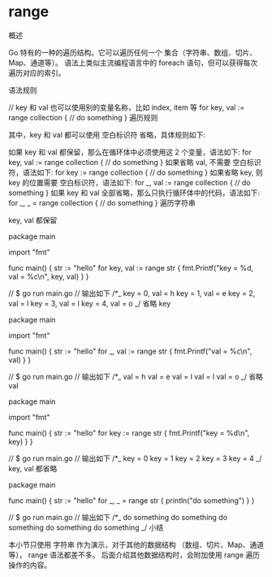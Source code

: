 # range

概述

Go 特有的一种的遍历结构。它可以遍历任何一个 集合（字符串、数组、切片、Map、通道等）。
语法上类似主流编程语言中的 foreach 语句，但可以获得每次遍历对应的索引。

语法规则

// key 和 val 也可以使用别的变量名称，比如 index, item 等
for key, val := range collection {
// do something
}
遍历规则

其中，key 和 val 都可以使用 空白标识符 省略，具体规则如下:

如果 key 和 val 都保留，那么在循环体中必须使用这 2 个变量，语法如下:
for key, val := range collection {
// do something
}
如果省略 val, 不需要 空白标识符，语法如下:
for key := range collection {
// do something
}
如果省略 key, 则 key 的位置需要 空白标识符，语法如下:
for _, val := range collection {
// do something
}
如果 key 和 val 全部省略，那么只执行循环体中的代码，语法如下:
for _, \_ = range collection {
// do something
}
遍历字符串

key, val 都保留

package main

import "fmt"

func main() {
str := "hello"
for key, val := range str {
fmt.Printf("key = %d, val = %c\n", key, val)
}
}

// $ go run main.go
// 输出如下
/\*_
key = 0, val = h
key = 1, val = e
key = 2, val = l
key = 3, val = l
key = 4, val = o
_/
省略 key

package main

import "fmt"

func main() {
str := "hello"
for \_, val := range str {
fmt.Printf("val = %c\n", val)
}
}

// $ go run main.go
// 输出如下
/\*_
val = h
val = e
val = l
val = l
val = o
_/
省略 val

package main

import "fmt"

func main() {
str := "hello"
for key := range str {
fmt.Printf("key = %d\n", key)
}
}

// $ go run main.go
// 输出如下
/\*_
key = 0
key = 1
key = 2
key = 3
key = 4
_/
key, val 都省略

package main

func main() {
str := "hello"
for _, _ = range str {
println("do something")
}
}

// $ go run main.go
// 输出如下
/\*_
do something
do something
do something
do something
do something
_/
小结

本小节只使用 字符串 作为演示，对于其他的数据结构 （数组、切片、Map、通道等）， range 语法都差不多。
后面介绍其他数据结构时，会附加使用 range 遍历操作的内容。
